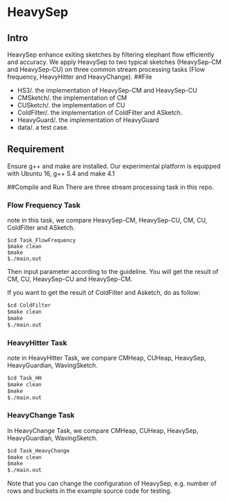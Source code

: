 # HeavySep
## Intro
HeavySep enhance exiting sketches by filtering elephant flow efficiently and accuracy.
We apply HeavySep to two typical sketches (HeavySep-CM and HeavySep-CU) on three common stream processing tasks 
(Flow frequency, HeavyHitter and HeavyChange).
##File
- HS3/. the implementation of HeavySep-CM and HeavySep-CU
- CMSketch/. the implementation of CM
- CUSketch/. the implementation of CU
- ColdFilter/. the implementation of ColdFilter and ASketch.
- HeavyGuard/. the implementation of HeavyGuard
- data/. a test case.

## Requirement
Ensure g++ and make are installed. Our experimental platform is equipped with Ubuntu 16, g++ 5.4 and make 4.1

##Compile and Run
There are three stream processing task in this repo.
### Flow Frequency Task
note in this task, we compare HeavySep-CM, HeavySep-CU, CM, CU, ColdFilter and ASketch.
```
$cd Task_FlowFrequency
$make clean
$make
$./main,out
```
Then input parameter according to the guideline. You will get the result of CM, CU, HeavySep-CU and HeavySep-CM.

If you want to get the result of ColdFilter and Asketch, do as follow:
```markdown
$cd ColdFilter
$make clean
$make
$./main.out
```
### HeavyHitter Task
note in HeavyHitter Task, we compare CMHeap, CUHeap, HeavySep, HeavyGuardian, WavingSketch.

```markdown
$cd Task_HH
$make clean
$make
$./main.out
```

### HeavyChange Task
In HeavyChange Task, we compare CMHeap, CUHeap, HeavySep, HeavyGuardian, WavingSketch.

```markdown
$cd Task_HeavyChange
$make clean
$make
$./main.out
```
Note that you can change the configuration of HeavySep, e.g. number of rows and buckets in the example source code for testing.


